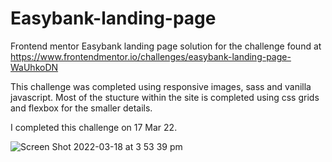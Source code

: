 # Easybank-landing-page
Frontend mentor Easybank landing page solution for the challenge found at https://www.frontendmentor.io/challenges/easybank-landing-page-WaUhkoDN

This challenge was completed using responsive images, sass and vanilla javascript. Most of the stucture within the site is completed using css grids and flexbox for the smaller details.

I completed this challenge on 17 Mar 22.

![Screen Shot 2022-03-18 at 3 53 39 pm](https://user-images.githubusercontent.com/81597737/158945731-1c7aa3bb-cc60-4ae3-9eea-b8c7ba07b638.png)
